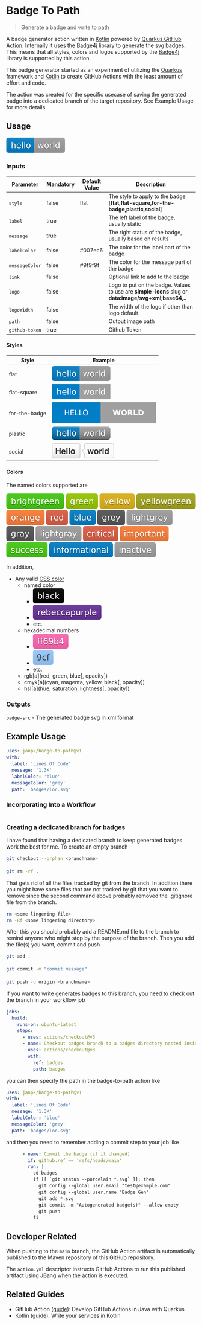 # Badge To Path

> Generate a badge and write to path

A badge generator action written in [Kotlin](https://kotlinlang.org/) powered
by [Quarkus GitHub Action](https://github.com/quarkiverse/quarkus-github-action). Internally it uses
the [Badge4j](https://github.com/silentsoft/badge4j) library to generate the svg badges. This means
that all styles, colors and logos supported by the [Badge4j](https://github.com/silentsoft/badge4j)
library is supported by this action.

This badge generator started as an experiment of utilizing the [Quarkus]() framework and [Kotlin]()
to create GitHub Actions with the least amount of effort and code.

The action was created for the specific usecase of saving the generated badge into a dedicated
branch of the target repository. See Example Usage for more details.

## Usage

![](docfiles/default.svg)

### Inputs

| Parameter      | Mandatory | Default Value | Description                                                                                           |
|----------------|-----------|---------------|-------------------------------------------------------------------------------------------------------|
| `style`        | false     | flat          | The style to apply to the badge [**flat,flat-square,for-the-badge,plastic,social**]                   |
| `label`        | true      |               | The left label of the badge, usually static                                                           |
| `message`      | true      |               | The right status of the badge, usually based on results                                               |
| `labelColor`   | false     | #007ec6       | The color for the label part of the badge                                                             |
| `messageColor` | false     | #9f9f9f       | The color for the message part of the badge                                                           |
| `link`         | false     |               | Optional link to add to the badge                                                                     |
| `logo`         | false     |               | Logo to put on the badge. Values to use are **simple-icons** slug or **data:image/svg+xml;base64,..** |
| `logoWidth`    | false     |               | The width of the logo if other than logo default                                                      |
| `path`         | false     |               | Output image path                                                                                     |
| `github-token` | true      |               | Github Token                                                                                          |

#### Styles

| Style         | Example                       |
|---------------|-------------------------------|
| flat          | ![](docfiles/flat.svg)        |
| flat-square   | ![](docfiles/flat-square.svg) |
| for-the-badge | ![](docfiles/forthebadge.svg) |
| plastic       | ![](docfiles/plastic.svg)     |
| social        | ![](docfiles/social.svg)      |

#### Colors

The named colors supported are

![](docfiles/color-brightgreen.svg)
![](docfiles/color-green.svg)
![](docfiles/color-yellow.svg)
![](docfiles/color-yellowgreen.svg)
![](docfiles/color-orange.svg)
![](docfiles/color-red.svg)
![](docfiles/color-blue.svg)
![](docfiles/color-grey.svg)
![](docfiles/color-lightgrey.svg)
![](docfiles/color-gray.svg)
![](docfiles/color-lightgray.svg)
![](docfiles/color-critical.svg)
![](docfiles/color-important.svg)
![](docfiles/color-success.svg)
![](docfiles/color-informational.svg)
![](docfiles/color-inactive.svg)

In addition,

- Any valid [CSS color](https://developer.mozilla.org/en-US/docs/Web/CSS/color_value)
    - named color
        - ![](docfiles/color-black.svg)
        - ![](docfiles/color-rebeccapurple.svg)
        - etc.
    - hexadecimal numbers
        - ![](docfiles/color-ff69b4.svg)
        - ![](docfiles/color-9cf.svg)
        - etc.
    - rgb[a](red, green, blue[, opacity])
    - cmyk[a](cyan, magenta, yellow, black[, opacity])
    - hsl[a](hue, saturation, lightness[, opacity])

### Outputs

`badge-src` - The generated badge svg in xml format

## Example Usage

```yaml
uses: janpk/badge-to-path@v1
with:
  label: 'Lines Of Code'
  message: '1.3K'
  labelColor: 'blue'
  messageColor: 'grey'
  path: 'badges/loc.svg'
```

### Incorporating Into a Workflow

```yaml

```

### Creating a dedicated branch for badges

I have found that having a dedicated branch to keep generated badges work the best for me. To create
an empty branch

```bash
git checkout --orphan <branchname>

git rm -rf .
```

That gets rid of all the files tracked by git from the branch. In addition there you might have some
files that are not tracked by git that you want to remove since the second command above probably
removed the .gitignore file from the branch.

```bash
rm <some lingering file>
rm -Rf <some lingering directory>
```

After this you should probably add a README.md file to the branch to remind anyone who might stop by
the purpose of the branch. Then you add the file(s) you want, commit and push

```bash
git add .

git commit -m "commit message"

git push -u origin <branchname>
```

If you want to write generates badges to this branch, you need to check out the branch in your
workflow job

```yaml
jobs:
  build:
    runs-on: ubuntu-latest
    steps:
      - uses: actions/checkout@v3
      - name: Checkout badges branch to a badges directory nested inside first checkout
        uses: actions/checkout@v3
        with:
          ref: badges
          path: badges
```

you can then specify the path in the badge-to-path action like

```yaml
uses: janpk/badge-to-path@v1
with:
  label: 'Lines Of Code'
  message: '1.3K'
  labelColor: 'blue'
  messageColor: 'grey'
  path: 'badges/loc.svg'
```

and then you need to remember adding a commit step to your job like

```yaml
      - name: Commit the badge (if it changed)
        if: github.ref == 'refs/heads/main'
        run: |
          cd badges
          if [[ `git status --porcelain *.svg` ]]; then
            git config --global user.email "test@example.com"
            git config --global user.name "Badge Gen"
            git add *.svg
            git commit -m "Autogenerated badge(s)" --allow-empty
            git push
          fi
```

## Developer Related

When pushing to the `main` branch, the GitHub Action artifact is automatically published to the
Maven repository of this GitHub repository.

The `action.yml` descriptor instructs GitHub Actions to run this published artifact using JBang when
the action is executed.

## Related Guides

- GitHub
  Action ([guide](https://quarkiverse.github.io/quarkiverse-docs/quarkus-github-action/dev/index.html)):
  Develop GitHub Actions in Java with Quarkus
- Kotlin ([guide](https://quarkus.io/guides/kotlin)): Write your services in Kotlin
